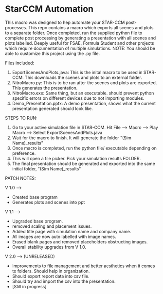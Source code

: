 # StarCCM Automation
This macro was designed to hep automate your STAR-CCM post-processes. This repo contains a macro which exports all scenes and plots to a separate folder. Once completed, run the supplied python file to complete post processing by generating a presentation with all scenes and plots labelled. Deeply useful for FSAE, Formula Student and other projects which require documentation of multiple simulations.
NOTE: You should be able to customize this project using the .py file.

Files included:
1. ExportScenesAndPlots.java: This is the inital macro to be used in STAR-CCM. This downloads the scenes and plots to an external folder.
2. NitroMacro.py: This is to be ran after the scenes and plots are exported. This generates the presentation.
3. NitroMacro.exe: Same thing, but an executable. should prevent python specific errors on different devices due to not importing modules.
4. Demo_Presentation.pptx: A demo presentation, shows what the current presentation generated should look like.

STEPS TO RUN:
1. Go to your active simulation file in STAR-CCM. Hit File --> Macro --> Play Macro --> Select ExportScenesAndPlots.java
2. Wait for the macro to finish. It will generate the folder "(Sim Name)_results"
3. Once macro is completed, run the python file/ executable depending on preference.
4. This will open a file picker. Pick your simulation results FOLDER.
5. The final presentation should be generated and exported into the same initial folder, "(Sim Name)_results"

PATCH NOTES:

V 1.0 -->
- Created base program
- Generates plots and scenes into ppt
  
V 1.1 --> 
- Upgraded base program.
- removed scaling and placement issues.
- Added title page with simulation name and company name.
- All images are now auto labelled with image names.
- Erased blank pages and removed placeholders obstructing images.
- Overall stability upgrades from V 1.0.

V 2.0 --> (UNRELEASED)
- Improvements to file management and better aesthetics when it comes to folders. Should help in organization.
- Should export report data into csv file.
- Should try and import the csv into the presentation.
- [Still in progress]
